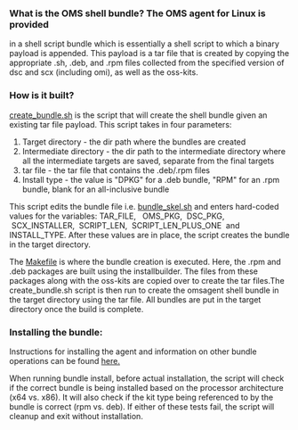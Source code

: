 ### What is the OMS shell bundle?  The OMS agent for Linux is provided
in a shell script bundle which is essentially a shell script to which
a binary payload is appended. This payload is a tar file that is
created by copying the appropriate .sh, .deb, and .rpm files collected from
the specified version of dsc and scx (including omi), as well as the oss-kits.

### How is it built?
[create_bundle.sh](../installer/bundle/create_bundle.sh)
is the script that will create the shell bundle given an existing tar
file payload. This script takes in four parameters:
 1. Target directory - the dir path where the bundles are created
 2. Intermediate directory - the dir path to the intermediate directory where all the
intermediate targets are saved, separate from the final targets
 3. tar file - the tar file that contains the .deb/.rpm files
 4. Install type - the value is "DPKG" for a .deb bundle, "RPM" for an .rpm bundle,
blank for an all-inclusive bundle

This script edits the bundle file i.e.
[bundle_skel.sh](../installer/bundle/bundle_skel.sh)
and enters hard-coded values for the variables: TAR_FILE, &nbsp;
OMS_PKG,  &nbsp;DSC_PKG,  &nbsp;SCX_INSTALLER,
&nbsp;SCRIPT_LEN,  &nbsp;SCRIPT_LEN_PLUS_ONE  &nbsp;and &nbsp;
INSTALL_TYPE. After these values are in place, the script creates the
bundle in the target directory.

The
[Makefile](../build/Makefile)
is where the bundle creation is executed. Here, the .rpm and .deb
packages are built using the installbuilder. The files from these
packages along with the oss-kits are copied over to create the tar
files.The create_bundle.sh script is then run to create the omsagent
shell bundle in the target directory using the tar file. All bundles
are put in the target directory once the build is complete.

### Installing the bundle:

Instructions for installing the agent and information on other bundle
operations can be found [here.](OMS-Agent-for-Linux.md#steps-to-install-the-oms-agent-for-linux)

When running bundle install, before actual
installation, the script will check if the correct bundle is being
installed based on the processor architecture (x64 vs. x86). It will
also check if the kit type being referenced to by the bundle is
correct (rpm vs. deb). If either of these tests fail, the script will
cleanup and exit without installation.
